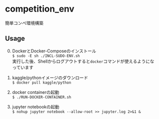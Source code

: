 # competition_env
簡単コンペ環境構築

## Usage
0. DockerとDocker-Composeのインストール  
`$ sudo -E sh ./INCL-SUDO-ENV.sh`  
実行した後、Shellからログアウトすると`docker`コマンドが使えるようになっています

2. kaggle/pythonイメージのダウンロード  
`$ docker pull kaggle/python`  

3. docker containerの起動  
`$ ./RUN-DOCKER-CONTAINER.sh`  

4. jupyter notebookの起動  
`$ nohup jupyter notebook --allow-root >> jupyter.log 2>&1 &`
